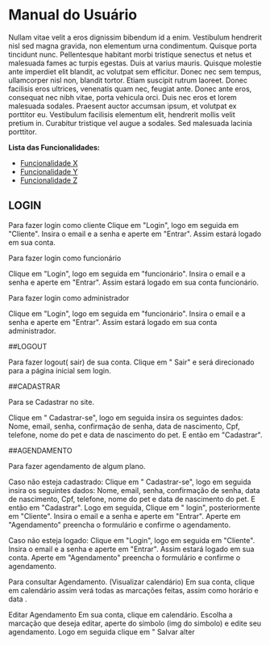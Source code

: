 # Manual do Usuário

Nullam vitae velit a eros dignissim bibendum id a enim. Vestibulum hendrerit nisl sed magna gravida, non elementum urna condimentum. Quisque porta tincidunt nunc. Pellentesque habitant morbi tristique senectus et netus et malesuada fames ac turpis egestas. Duis at varius mauris. Quisque molestie ante imperdiet elit blandit, ac volutpat sem efficitur. Donec nec sem tempus, ullamcorper nisl non, blandit tortor. Etiam suscipit rutrum laoreet. Donec facilisis eros ultrices, venenatis quam nec, feugiat ante. Donec ante eros, consequat nec nibh vitae, porta vehicula orci. Duis nec eros et lorem malesuada sodales. Praesent auctor accumsan ipsum, et volutpat ex porttitor eu. Vestibulum facilisis elementum elit, hendrerit mollis velit pretium in. Curabitur tristique vel augue a sodales. Sed malesuada lacinia porttitor.

**Lista das Funcionalidades:**

 - [Funcionalidade X](#Funcionalidade-X)
 - [Funcionalidade Y](#Funcionalidade-Y)
 - [Funcionalidade Z](#Funcionalidade-Z)



## LOGIN

Para fazer login como cliente 
Clique em "Login", logo em seguida em "Cliente". Insira o email e a senha e aperte em "Entrar". Assim estará logado em sua conta. 

Para fazer login como funcionário

Clique em "Login", logo em seguida em "funcionário". Insira o email e a senha e aperte em "Entrar". Assim estará logado em sua conta funcionário. 

Para fazer login como administrador

Clique em "Login", logo em seguida em "funcionário". Insira o email e a senha e aperte em "Entrar". Assim estará logado em sua conta administrador. 

##LOGOUT 

Para fazer logout( sair)  de sua conta. 
 Clique em " Sair" e será direcionado para a página inicial sem login. 

##CADASTRAR

Para se Cadastrar no site. 

Clique em " Cadastrar-se", logo em seguida insira os seguintes dados: Nome, email, senha, confirmação de senha, data de nascimento, Cpf, telefone, nome do pet e data de nascimento do pet. E então em "Cadastrar". 


##AGENDAMENTO 

Para fazer agendamento de algum plano. 

Caso não esteja cadastrado:
 Clique em " Cadastrar-se", logo em seguida insira os seguintes dados: Nome, email, senha, confirmação de senha, data de nascimento, Cpf, telefone, nome do pet e data de nascimento do pet. E então em "Cadastrar". Logo em seguida, Clique em " login", posteriormente em "Cliente". Insira o email e a senha e aperte em "Entrar". Aperte em "Agendamento" preencha o formulário e confirme o agendamento. 

Caso não esteja logado: Clique em "Login", logo em seguida em "Cliente". Insira o email e a senha e aperte em "Entrar". Assim estará logado em sua conta. Aperte em "Agendamento" preencha o formulário e confirme o agendamento. 


Para consultar Agendamento. (Visualizar calendário) 
Em sua conta, clique em calendário assim verá todas as marcações feitas, assim como horário e data . 

Editar Agendamento 
Em sua conta, clique em calendário. Escolha a marcação que deseja editar, aperte do símbolo (img do simbolo) e edite seu agendamento. Logo em seguida clique em " Salvar alter
